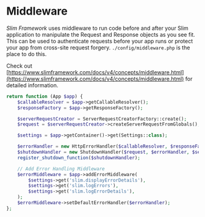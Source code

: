 # Middleware

*Slim Framework* uses middleware to run code before and after your Slim application to manipulate 
the Request and Response objects as you see fit. This can be used to authenticate requests before your app runs
or protect your app from cross-site request forgery. `./config/middleware.php` is the place to do this.

Check out [https://www.slimframework.com/docs/v4/concepts/middleware.html](https://www.slimframework.com/docs/v4/concepts/middleware.html) 
for detailed information.


```php showLineNumbers title="config/middelware.php"
return function (App $app) {
    $callableResolver = $app->getCallableResolver();
    $responseFactory = $app->getResponseFactory();

    $serverRequestCreator = ServerRequestCreatorFactory::create();
    $request = $serverRequestCreator->createServerRequestFromGlobals();

    $settings = $app->getContainer()->get(Settings::class);

    $errorHandler = new HttpErrorHandler($callableResolver, $responseFactory);
    $shutdownHandler = new ShutdownHandler($request, $errorHandler, $settings->get('slim.displayErrorDetails'));
    register_shutdown_function($shutdownHandler);

    // Add Error Handling Middleware
    $errorMiddleware = $app->addErrorMiddleware(
        $settings->get('slim.displayErrorDetails'),
        $settings->get('slim.logErrors'),
        $settings->get('slim.logErrorDetails'),
    );
    $errorMiddleware->setDefaultErrorHandler($errorHandler);
};
```